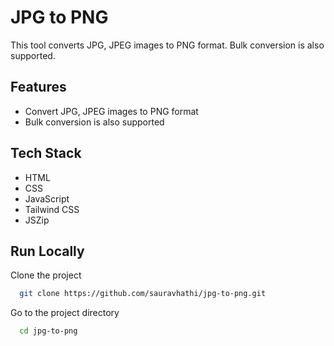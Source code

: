 # JPG to PNG

This tool converts JPG, JPEG images to PNG format. Bulk conversion is also supported.




## Features

- Convert JPG, JPEG images to PNG format
- Bulk conversion is also supported

## Tech Stack

- HTML
- CSS
- JavaScript
- Tailwind CSS
- JSZip

## Run Locally

Clone the project

```bash
  git clone https://github.com/sauravhathi/jpg-to-png.git
```

Go to the project directory

```bash
  cd jpg-to-png
```

